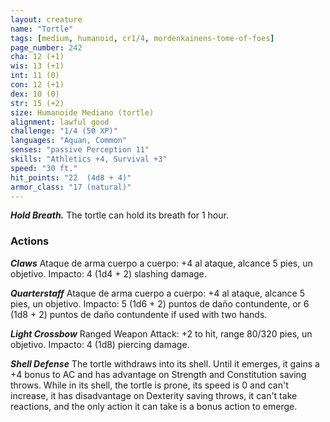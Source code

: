 ```yaml
---
layout: creature
name: "Tortle"
tags: [medium, humanoid, cr1/4, mordenkainens-tome-of-foes]
page_number: 242
cha: 12 (+1)
wis: 13 (+1)
int: 11 (0)
con: 12 (+1)
dex: 10 (0)
str: 15 (+2)
size: Humanoide Mediano (tortle)
alignment: lawful good
challenge: "1/4 (50 XP)"
languages: "Aquan, Common"
senses: "passive Perception 11"
skills: "Athletics +4, Survival +3"
speed: "30 ft."
hit_points: "22  (4d8 + 4)"
armor_class: "17 (natural)"
---
```


***Hold Breath.*** The tortle can hold its breath for 1 hour.

### Actions

***Claws*** Ataque de arma cuerpo a cuerpo: +4 al ataque, alcance 5 pies, un objetivo. Impacto: 4 (1d4 + 2) slashing damage.

***Quarterstaff*** Ataque de arma cuerpo a cuerpo: +4 al ataque, alcance 5 pies, un objetivo. Impacto: 5 (1d6 + 2) puntos de daño contundente, or 6 (1d8 + 2) puntos de daño contundente if used with two hands.

***Light Crossbow*** Ranged Weapon Attack: +2 to hit, range 80/320 pies, un objetivo. Impacto: 4 (1d8) piercing damage.

***Shell Defense*** The tortle withdraws into its shell. Until it emerges, it gains a +4 bonus to AC and has advantage on Strength and Constitution saving throws. While in its shell, the tortle is prone, its speed is 0 and can't increase, it has disadvantage on Dexterity saving throws, it can't take reactions, and the only action it can take is a bonus action to emerge.